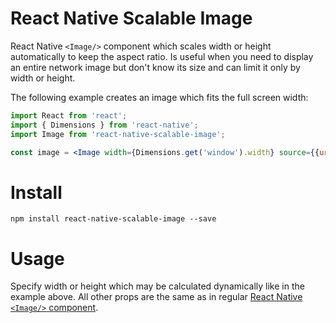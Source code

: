 React Native Scalable Image
===========================
React Native ```<Image/>``` component which scales width or height automatically to keep the aspect ratio. Is useful when you need to display an entire network image but don't know its size and can limit it only by width or height.

The following example creates an image which fits the full screen width:

 ```jsx
import React from 'react';
import { Dimensions } from 'react-native';
import Image from 'react-native-scalable-image';

const image = <Image width={Dimensions.get('window').width} source={{uri: '<image uri>'}} />;
 ```


Install
=======
```npm install react-native-scalable-image --save```


Usage
=====

Specify width or height which may be calculated dynamically like in the example above. All other props are the same as in regular [React Native ```<Image/>``` component](https://facebook.github.io/react-native/docs/image.html).